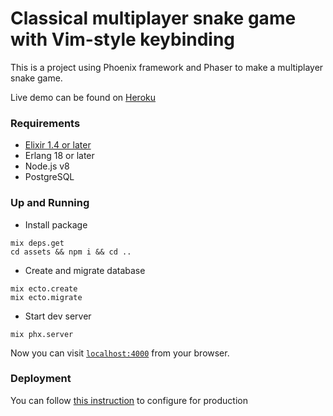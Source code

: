 # Classical multiplayer snake game with Vim-style keybinding
This is a project using Phoenix framework and Phaser to make a multiplayer snake game.

Live demo can be found on [Heroku](https://safe-harbor-46637.herokuapp.com)

### Requirements

* [Elixir 1.4 or later](https://elixir-lang.org/install.html)
* Erlang 18 or later
* Node.js v8
* PostgreSQL

### Up and Running

* Install package
```
mix deps.get
cd assets && npm i && cd ..
```

* Create and migrate database
```
mix ecto.create
mix ecto.migrate
```

* Start dev server
```
mix phx.server
```

Now you can visit [`localhost:4000`](http://localhost:4000) from your browser.

### Deployment
You can follow [this instruction](https://hexdocs.pm/phoenix/deployment.html) to configure for production
